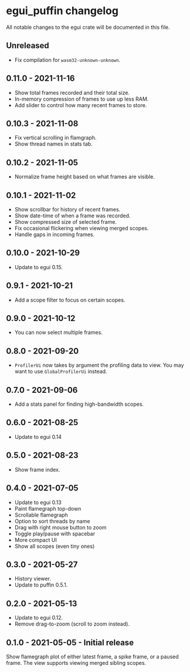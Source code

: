 # egui_puffin changelog

All notable changes to the egui crate will be documented in this file.


## Unreleased
* Fix compilation for `wasm32-unknown-unknown`.


## 0.11.0 - 2021-11-16
* Show total frames recorded and their total size.
* In-memory compression of frames to use up less RAM.
* Add slider to control how many recent frames to store.


## 0.10.3 - 2021-11-08
* Fix vertical scrolling in flamgraph.
* Show thread names in stats tab.


## 0.10.2 - 2021-11-05
* Normalize frame height based on what frames are visible.


## 0.10.1 - 2021-11-02
* Show scrollbar for history of recent frames.
* Show date-time of when a frame was recorded.
* Show compressed size of selected frame.
* Fix occasional flickering when viewing merged scopes.
* Handle gaps in incoming frames.


## 0.10.0 - 2021-10-29
* Update to egui 0.15.


## 0.9.1 - 2021-10-21
* Add a scope filter to focus on certain scopes.


## 0.9.0 - 2021-10-12
* You can now select multiple frames.


## 0.8.0 - 2021-09-20
* `ProfilerUi` now takes by argument the profiling data to view. You may want to use `GlobalProfilerUi` instead.


## 0.7.0 - 2021-09-06
* Add a stats panel for finding high-bandwidth scopes.


## 0.6.0 - 2021-08-25
* Update to egui 0.14


## 0.5.0 - 2021-08-23
* Show frame index.


## 0.4.0 - 2021-07-05
* Update to egui 0.13
* Paint flamegraph top-down
* Scrollable flamegraph
* Option to sort threads by name
* Drag with right mouse button to zoom
* Toggle play/pause with spacebar
* More compact UI
* Show all scopes (even tiny ones)


## 0.3.0 - 2021-05-27
* History viewer.
* Update to puffin 0.5.1.


## 0.2.0 - 2021-05-13
* Update to egui 0.12.
* Remove drag-to-zoom (scroll to zoom instead).


## 0.1.0 - 2021-05-05 - Initial release
Show flamegraph plot of either latest frame, a spike frame, or a paused frame.
The view supports viewing merged sibling scopes.
